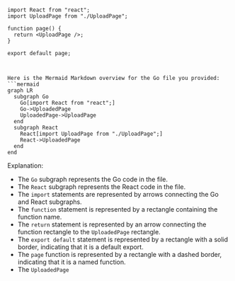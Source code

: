 ```tsx

import React from "react";
import UploadPage from "./UploadPage";

function page() {
  return <UploadPage />;
}

export default page;


```

```mermaid

Here is the Mermaid Markdown overview for the Go file you provided:
```mermaid
graph LR
  subgraph Go
    Go[import React from "react";]
    Go->UploadedPage
    UploadedPage->UploadPage
  end
  subgraph React
    React[import UploadPage from "./UploadPage";]
    React->UploadedPage
  end
end
```
Explanation:

* The `Go` subgraph represents the Go code in the file.
* The `React` subgraph represents the React code in the file.
* The `import` statements are represented by arrows connecting the Go and React subgraphs.
* The `function` statement is represented by a rectangle containing the function name.
* The `return` statement is represented by an arrow connecting the function rectangle to the `UploadedPage` rectangle.
* The `export default` statement is represented by a rectangle with a solid border, indicating that it is a default export.
* The `page` function is represented by a rectangle with a dashed border, indicating that it is a named function.
* The `UploadedPage`

```
